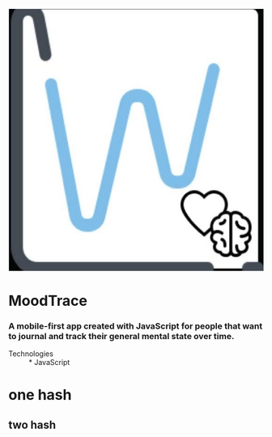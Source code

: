 ![alt text](https://github.com/Quintin-Russell/ajax-project/blob/master/images/ajax-logo.jpg "MoodTrace Logo")

# MoodTrace
### A mobile-first app created with JavaScript for people that want to journal and track their general mental state over time.

<dl>
  <dt>
    Technologies
  </dt>
  <dd>* JavaScript</dd>
</dl>

# one hash
## two hash
